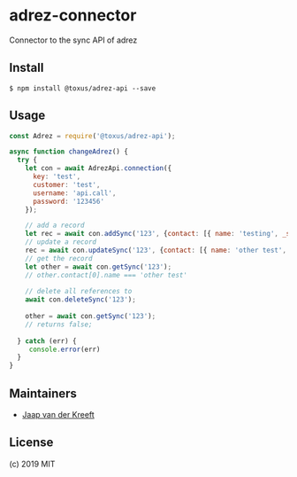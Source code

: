 # adrez-connector

Connector to the sync API of adrez

## Install

```
$ npm install @toxus/adrez-api --save
```

## Usage

```js
const Adrez = require('@toxus/adrez-api');

async function changeAdrez() {
  try {  
    let con = await AdrezApi.connection({
      key: 'test', 
      customer: 'test', 
      username: 'api.call', 
      password: '123456'
    });

    // add a record  
    let rec = await con.addSync('123', {contact: [{ name: 'testing', _sync: 'main'}]})
    // update a record
    rec = await con.updateSync('123', {contact: [{ name: 'other test', _sync: 'main'}]});
    // get the record
    let other = await con.getSync('123');
    // other.contact[0].name === 'other test'
    
    // delete all references to 
    await con.deleteSync('123');
    
    other = await con.getSync('123');
    // returns false;
    
  } catch (err) {
     console.error(err)
  }
}

````


 
## Maintainers

- [Jaap van der Kreeft](https://github.com/toxus)


## License

(c) 2019 MIT